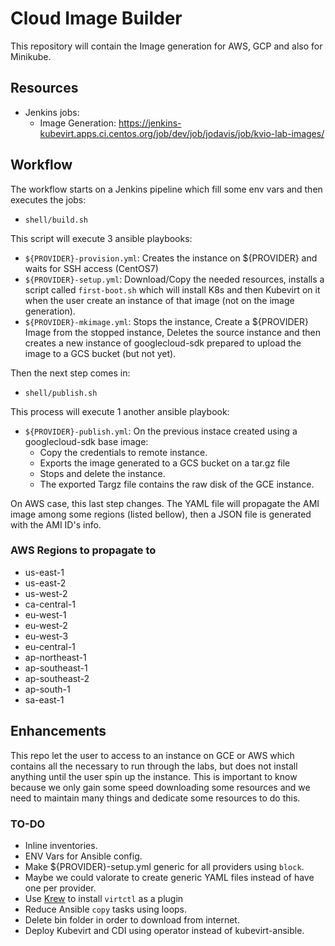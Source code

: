 # Cloud Image Builder

This repository will contain the Image generation for AWS, GCP and also for Minikube.

## Resources

- Jenkins jobs:
    - Image Generation: https://jenkins-kubevirt.apps.ci.centos.org/job/dev/job/jodavis/job/kvio-lab-images/

## Workflow

The workflow starts on a Jenkins pipeline which fill some env vars and then executes the jobs:

- `shell/build.sh`

This script will execute 3 ansible playbooks:

- `${PROVIDER}-provision.yml`: Creates the instance on ${PROVIDER} and waits for SSH access (CentOS7)
- `${PROVIDER}-setup.yml`: Download/Copy the needed resources, installs a script called `first-boot.sh` which will install K8s and then Kubevirt on it when the user create an instance of that image (not on the image generation).
- `${PROVIDER}-mkimage.yml`: Stops the instance, Create a ${PROVIDER} Image from the stopped instance, Deletes the source instance and then creates a new instance of googlecloud-sdk prepared to upload the image to a GCS bucket (but not yet).

Then the next step comes in:

- `shell/publish.sh`

This process will execute 1 another ansible playbook:

- `${PROVIDER}-publish.yml`: On the previous instace created using a googlecloud-sdk base image:
    - Copy the credentials to remote instance.
    - Exports the image generated to a GCS bucket on a tar.gz file
    - Stops and delete the instance.
    - The exported Targz file contains the raw disk of the GCE instance.

On AWS case, this last step changes. The YAML file will propagate the AMI image among some regions (listed bellow), then a JSON file is generated with the AMI ID's info.

### AWS Regions to propagate to

- us-east-1
- us-east-2
- us-west-2
- ca-central-1
- eu-west-1
- eu-west-2
- eu-west-3
- eu-central-1
- ap-northeast-1
- ap-southeast-1
- ap-southeast-2
- ap-south-1
- sa-east-1

## Enhancements

This repo let the user to access to an instance on GCE or AWS which contains all the necessary to run through the labs, but does not install anything until the user spin up the instance. This is important to know because we only gain some speed downloading some resources and we need to maintain many things and dedicate some resources to do this.

### TO-DO

- Inline inventories.
- ENV Vars for Ansible config.
- Make ${PROVIDER}-setup.yml generic for all providers using `block`.
- Maybe we could valorate to create generic YAML files instead of have one per provider.
- Use [Krew](https://github.com/kubernetes-sigs/krew) to install `virtctl` as a plugin
- Reduce Ansible `copy` tasks using loops.
- Delete bin folder in order to download from internet.
- Deploy Kubevirt and CDI using operator instead of kubevirt-ansible.
